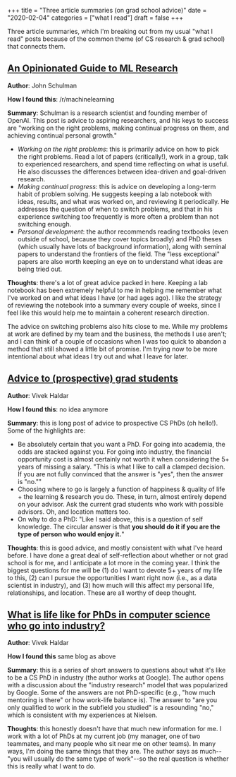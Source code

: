 +++
title = "Three article summaries (on grad school advice)"
date = "2020-02-04"
categories = ["what I read"]
draft = false
+++

Three article summaries, which I'm breaking out from my usual "what I read" posts because of the common theme (of CS research & grad school) that connects them. <!--more-->

## [An Opinionated Guide to ML Research](http://joschu.net/blog/opinionated-guide-ml-research.html)
**Author**: John Schulman

**How I found this**: /r/machinelearning

**Summary**: Schulman is a research scientist and founding member of OpenAI. This post is advice to aspiring researchers, and his keys to success are "working on the right problems, making continual progress on them, and achieving continual personal growth."

 * *Working on the right problems*: this is primarily advice on how to pick the right problems. Read a lot of papers (critically!), work in a group, talk to experienced researchers, and spend time reflecting on what is useful. He also discusses the differences between idea-driven and goal-driven research.
 * *Making continual progress*: this is advice on developing a long-term habit of problem solving. He suggests keeping a lab notebook with ideas, results, and what was worked on, and reviewing it periodically. He addresses the question of when to switch problems, and that in his experience switching too frequently is more often a problem than not switching enough.
 * *Personal development*: the author recommends reading textbooks (even outside of school, because they cover topics broadly) and PhD theses (which usually have lots of background information), along with seminal papers to understand the frontiers of the field. The "less exceptional" papers are also worth keeping an eye on to understand what ideas are being tried out.

**Thoughts**: there's a lot of great advice packed in here. Keeping a lab notebook has been extremely helpful to me in helping me remember what I've worked on and what ideas I have (or had ages ago). I like the strategy of reviewing the notebook into a summary every couple of weeks, since I feel like this would help me to maintain a coherent research direction.

The advice on switching problems also hits close to me. While my problems at work are defined by my team and the business, the methods I use aren't; and I can think of a couple of occasions when I was too quick to abandon a method that still showed a little bit of promise. I'm trying now to be more intentional about what ideas I try out and what I leave for later.

## [Advice to (prospective) grad students](https://blog.vivekhaldar.com/post/25136762019/advice-to-prospective-grad-students)
**Author**: Vivek Haldar

**How I found this**: no idea anymore

**Summary**: this is long post of advice to prospective CS PhDs (oh hello!). Some of the highlights are:

 * Be absolutely certain that you want a PhD. For going into academia, the odds are stacked against you. For going into industry, the financial opportunity cost is almost certainly not worth it when considering the 5+ years of missing a salary. "This is what I like to call a clamped decision. If you are not fully convinced that the answer is "yes", then the answer is "no.""
 * Choosing where to go is largely a function of happiness & quality of life + the learning & research you do. These, in turn, almost entirely depend on your advisor. Ask the current grad students who work with possible advisors. Oh, and location matters too.
 * On why to do a PhD: "Like I said above, this is a question of self knowledge. The circular answer is that **you should do it if you are the type of person who would enjoy it.**"

**Thoughts**: this is good advice, and mostly consistent with what I've heard before. I have done a great deal of self-reflection about whether or not grad school is for me, and I anticipate a lot more in the coming year. I think the biggest questions for me will be (1) do I want to devote 5+ years of my life to this, (2) can I pursue the opportunities I want right now (i.e., as a data scientist in industry), and (3) how much will this affect my personal life, relationships, and location. These are all worthy of deep thought.

## [What is life like for PhDs in computer science who go into industry?](https://blog.vivekhaldar.com/post/29296581613/what-is-life-like-for-phds-in-computer-science-who)
**Author**: Vivek Haldar

**How I found this** same blog as above

**Summary**: this is a series of short answers to questions about what it's like to be a CS PhD in industry (the author works at Google). The author opens with a discussion about the "industry research" model that was popularized by Google. Some of the answers are not PhD-specific (e.g., "how much mentoring is there" or how work-life balance is). The answer to "are you only qualified to work in the subfield you studied" is a resounding "no," which is consistent with my experiences at Nielsen.

**Thoughts**: this honestly doesn't have that much new information for me. I work with a lot of PhDs at my current job (my manager, one of two teammates, and many people who sit near me on other teams). In many ways, I'm doing the same things that they are. The author says as much--"you will usually do the same type of work"--so the real question is whether this is really what I want to do.

